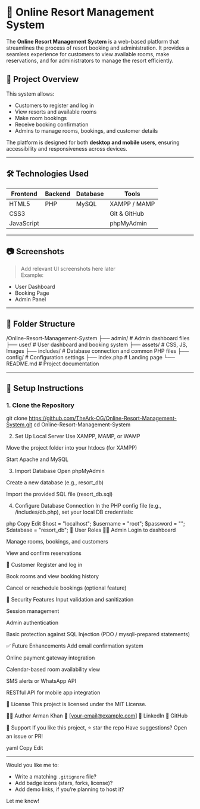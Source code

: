 # 🏨 Online Resort Management System

The **Online Resort Management System** is a web-based platform that streamlines the process of resort booking and administration. It provides a seamless experience for customers to view available rooms, make reservations, and for administrators to manage the resort efficiently.

## 🚀 Project Overview

This system allows:

- Customers to register and log in
- View resorts and available rooms
- Make room bookings
- Receive booking confirmation
- Admins to manage rooms, bookings, and customer details

The platform is designed for both **desktop and mobile users**, ensuring accessibility and responsiveness across devices.

---

## 🛠️ Technologies Used

| Frontend | Backend | Database | Tools |
|----------|---------|----------|-------|
| HTML5    | PHP     | MySQL    | XAMPP / MAMP |
| CSS3     |         |          | Git & GitHub |
| JavaScript |       |          | phpMyAdmin |

---

## 📷 Screenshots

> Add relevant UI screenshots here later  
> Example:
- User Dashboard  
- Booking Page  
- Admin Panel

---

## 📁 Folder Structure

/Online-Resort-Management-System
├── admin/ # Admin dashboard files
├── user/ # User dashboard and booking system
├── assets/ # CSS, JS, Images
├── includes/ # Database connection and common PHP files
├── config/ # Configuration settings
├── index.php # Landing page
└── README.md # Project documentation


---

## 🧰 Setup Instructions

### 1. Clone the Repository

git clone https://github.com/TheArk-OG/Online-Resort-Management-System.git
cd Online-Resort-Management-System

2. Set Up Local Server
Use XAMPP, MAMP, or WAMP

Move the project folder into your htdocs (for XAMPP)

Start Apache and MySQL

3. Import Database
Open phpMyAdmin

Create a new database (e.g., resort_db)

Import the provided SQL file (resort_db.sql)

4. Configure Database Connection
In the PHP config file (e.g., /includes/db.php), set your local DB credentials:

php
Copy
Edit
$host = "localhost";
$username = "root";
$password = "";
$database = "resort_db";
👤 User Roles
🧑‍💼 Admin
Login to dashboard

Manage rooms, bookings, and customers

View and confirm reservations

👤 Customer
Register and log in

Book rooms and view booking history

Cancel or reschedule bookings (optional feature)

🔐 Security Features
Input validation and sanitization

Session management

Admin authentication

Basic protection against SQL Injection (PDO / mysqli-prepared statements)

✅ Future Enhancements
Add email confirmation system

Online payment gateway integration

Calendar-based room availability view

SMS alerts or WhatsApp API

RESTful API for mobile app integration

📄 License
This project is licensed under the MIT License.

🙋‍♂️ Author
Arman Khan
📧 [your-email@example.com]
🔗 LinkedIn
🔗 GitHub

🌟 Support
If you like this project, ⭐️ star the repo
Have suggestions? Open an issue or PR!

yaml
Copy
Edit

---

Would you like me to:
- Write a matching `.gitignore` file?
- Add badge icons (stars, forks, license)?
- Add demo links, if you’re planning to host it?

Let me know!







